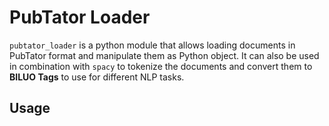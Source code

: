 # PubTator Loader

`pubtator_loader` is a python module that allows loading documents in PubTator format and manipulate them as Python object.
It can also be used in combination with `spacy` to tokenize the documents and convert them to **BILUO Tags** to use for different
NLP tasks.


## Usage

